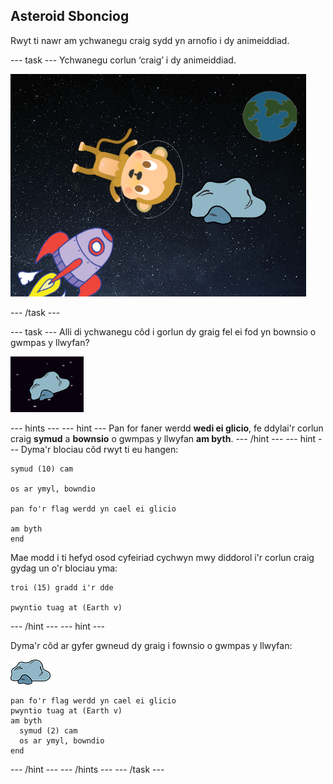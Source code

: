 ## Asteroid Sbonciog

Rwyt ti nawr am ychwanegu craig sydd yn arnofio i dy animeiddiad.

--- task --- Ychwanegu corlun ‘craig’ i dy animeiddiad.

![Ychwanegu corlun craig](images/space-rock-sprite.png)

--- /task ---

--- task --- Alli di ychwanegu côd i gorlun dy graig fel ei fod yn bownsio o gwmpas y llwyfan?

![Profi craig bownsio](images/space-bounce-test.png)

--- hints ---
 --- hint --- Pan for faner werdd **wedi ei glicio**, fe ddylai'r corlun craig **symud** a **bownsio** o gwmpas y llwyfan **am byth**.
--- /hint ---
 --- hint --- Dyma'r blociau côd rwyt ti eu hangen:

```blocks3
symud (10) cam

os ar ymyl, bowndio

pan fo'r flag werdd yn cael ei glicio

am byth
end
```

Mae modd i ti hefyd osod cyfeiriad cychwyn mwy diddorol i'r corlun craig gydag un o'r blociau yma:

```blocks3
troi (15) gradd i'r dde

pwyntio tuag at (Earth v)
```

--- /hint --- --- hint ---

Dyma'r côd ar gyfer gwneud dy graig i fownsio o gwmpas y llwyfan:

![Corlun craig](images/sprite-rock.png)

```blocks3
pan fo'r flag werdd yn cael ei glicio
pwyntio tuag at (Earth v)
am byth 
  symud (2) cam
  os ar ymyl, bowndio
end
```

--- /hint --- --- /hints --- --- /task ---